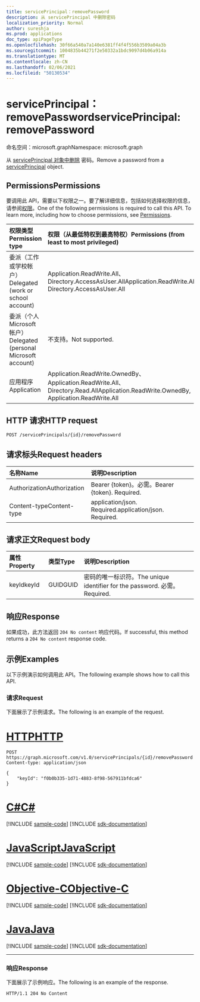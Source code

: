```yaml
---
title: servicePrincipal：removePassword
description: 从 servicePrincipal 中删除密码
localization_priority: Normal
author: sureshja
ms.prod: applications
doc_type: apiPageType
ms.openlocfilehash: 30f66a540a7a140e6381ff4f4f556b3509a04a3b
ms.sourcegitcommit: 1004835b44271f2e50332a1bdc9097d4b06a914a
ms.translationtype: MT
ms.contentlocale: zh-CN
ms.lasthandoff: 02/06/2021
ms.locfileid: "50130534"
---
```

# <a name="serviceprincipal-removepassword"></a><span data-ttu-id="17981-103">servicePrincipal：removePassword</span><span class="sxs-lookup"><span data-stu-id="17981-103">servicePrincipal: removePassword</span></span>

<span data-ttu-id="17981-104">命名空间：microsoft.graph</span><span class="sxs-lookup"><span data-stu-id="17981-104">Namespace: microsoft.graph</span></span>

<span data-ttu-id="17981-105">从 [servicePrincipal 对象中删除](../resources/serviceprincipal.md) 密码。</span><span class="sxs-lookup"><span data-stu-id="17981-105">Remove a password from a [servicePrincipal](../resources/serviceprincipal.md) object.</span></span>

## <a name="permissions"></a><span data-ttu-id="17981-106">Permissions</span><span class="sxs-lookup"><span data-stu-id="17981-106">Permissions</span></span>

<span data-ttu-id="17981-p101">要调用此 API，需要以下权限之一。要了解详细信息，包括如何选择权限的信息，请参阅[权限](/graph/permissions-reference)。</span><span class="sxs-lookup"><span data-stu-id="17981-p101">One of the following permissions is required to call this API. To learn more, including how to choose permissions, see [Permissions](/graph/permissions-reference).</span></span>

| <span data-ttu-id="17981-109">权限类型</span><span class="sxs-lookup"><span data-stu-id="17981-109">Permission type</span></span>                        | <span data-ttu-id="17981-110">权限（从最低特权到最高特权）</span><span class="sxs-lookup"><span data-stu-id="17981-110">Permissions (from least to most privileged)</span></span> |
|:---------------------------------------|:--------------------------------------------|
| <span data-ttu-id="17981-111">委派（工作或学校帐户）</span><span class="sxs-lookup"><span data-stu-id="17981-111">Delegated (work or school account)</span></span>     | <span data-ttu-id="17981-112">Application.ReadWrite.All、Directory.AccessAsUser.All</span><span class="sxs-lookup"><span data-stu-id="17981-112">Application.ReadWrite.All, Directory.AccessAsUser.All</span></span> |
| <span data-ttu-id="17981-113">委派（个人 Microsoft 帐户）</span><span class="sxs-lookup"><span data-stu-id="17981-113">Delegated (personal Microsoft account)</span></span> | <span data-ttu-id="17981-114">不支持。</span><span class="sxs-lookup"><span data-stu-id="17981-114">Not supported.</span></span> |
| <span data-ttu-id="17981-115">应用程序</span><span class="sxs-lookup"><span data-stu-id="17981-115">Application</span></span>                            | <span data-ttu-id="17981-116">Application.ReadWrite.OwnedBy、Application.ReadWrite.All、Directory.Read.All</span><span class="sxs-lookup"><span data-stu-id="17981-116">Application.ReadWrite.OwnedBy, Application.ReadWrite.All</span></span> |

## <a name="http-request"></a><span data-ttu-id="17981-117">HTTP 请求</span><span class="sxs-lookup"><span data-stu-id="17981-117">HTTP request</span></span>

<!-- { "blockType": "ignored" } -->

```http
POST /servicePrincipals/{id}/removePassword
```

## <a name="request-headers"></a><span data-ttu-id="17981-118">请求标头</span><span class="sxs-lookup"><span data-stu-id="17981-118">Request headers</span></span>

| <span data-ttu-id="17981-119">名称</span><span class="sxs-lookup"><span data-stu-id="17981-119">Name</span></span>           | <span data-ttu-id="17981-120">说明</span><span class="sxs-lookup"><span data-stu-id="17981-120">Description</span></span>                |
|:---------------|:---------------------------|
| <span data-ttu-id="17981-121">Authorization</span><span class="sxs-lookup"><span data-stu-id="17981-121">Authorization</span></span>  | <span data-ttu-id="17981-p102">Bearer {token}。必需。</span><span class="sxs-lookup"><span data-stu-id="17981-p102">Bearer {token}. Required.</span></span>  |
| <span data-ttu-id="17981-124">Content-type</span><span class="sxs-lookup"><span data-stu-id="17981-124">Content-type</span></span>   | <span data-ttu-id="17981-p103">application/json. Required.</span><span class="sxs-lookup"><span data-stu-id="17981-p103">application/json. Required.</span></span>|

## <a name="request-body"></a><span data-ttu-id="17981-127">请求正文</span><span class="sxs-lookup"><span data-stu-id="17981-127">Request body</span></span>

| <span data-ttu-id="17981-128">属性</span><span class="sxs-lookup"><span data-stu-id="17981-128">Property</span></span>     | <span data-ttu-id="17981-129">类型</span><span class="sxs-lookup"><span data-stu-id="17981-129">Type</span></span>   |<span data-ttu-id="17981-130">说明</span><span class="sxs-lookup"><span data-stu-id="17981-130">Description</span></span>|
|:---------------|:--------|:----------|
| <span data-ttu-id="17981-131">keyId</span><span class="sxs-lookup"><span data-stu-id="17981-131">keyId</span></span> | <span data-ttu-id="17981-132">GUID</span><span class="sxs-lookup"><span data-stu-id="17981-132">GUID</span></span> | <span data-ttu-id="17981-133">密码的唯一标识符。</span><span class="sxs-lookup"><span data-stu-id="17981-133">The unique identifier for the password.</span></span> <span data-ttu-id="17981-134">必需。</span><span class="sxs-lookup"><span data-stu-id="17981-134">Required.</span></span> |

## <a name="response"></a><span data-ttu-id="17981-135">响应</span><span class="sxs-lookup"><span data-stu-id="17981-135">Response</span></span>

<span data-ttu-id="17981-136">如果成功，此方法返回 `204 No content` 响应代码。</span><span class="sxs-lookup"><span data-stu-id="17981-136">If successful, this method returns a `204 No content` response code.</span></span>

## <a name="examples"></a><span data-ttu-id="17981-137">示例</span><span class="sxs-lookup"><span data-stu-id="17981-137">Examples</span></span>

<span data-ttu-id="17981-138">以下示例演示如何调用此 API。</span><span class="sxs-lookup"><span data-stu-id="17981-138">The following example shows how to call this API.</span></span>

### <a name="request"></a><span data-ttu-id="17981-139">请求</span><span class="sxs-lookup"><span data-stu-id="17981-139">Request</span></span>

<span data-ttu-id="17981-140">下面展示了示例请求。</span><span class="sxs-lookup"><span data-stu-id="17981-140">The following is an example of the request.</span></span>

# <a name="http"></a>[<span data-ttu-id="17981-141">HTTP</span><span class="sxs-lookup"><span data-stu-id="17981-141">HTTP</span></span>](#tab/http)
<!-- {
  "blockType": "request",
  "name": "servicePrincipal_removepassword"
}-->

```http
POST https://graph.microsoft.com/v1.0/servicePrincipals/{id}/removePassword
Content-type: application/json

{
    "keyId": "f0b0b335-1d71-4883-8f98-567911bfdca6"
}
```
# <a name="c"></a>[<span data-ttu-id="17981-142">C#</span><span class="sxs-lookup"><span data-stu-id="17981-142">C#</span></span>](#tab/csharp)
[!INCLUDE [sample-code](../includes/snippets/csharp/serviceprincipal-removepassword-csharp-snippets.md)]
[!INCLUDE [sdk-documentation](../includes/snippets/snippets-sdk-documentation-link.md)]

# <a name="javascript"></a>[<span data-ttu-id="17981-143">JavaScript</span><span class="sxs-lookup"><span data-stu-id="17981-143">JavaScript</span></span>](#tab/javascript)
[!INCLUDE [sample-code](../includes/snippets/javascript/serviceprincipal-removepassword-javascript-snippets.md)]
[!INCLUDE [sdk-documentation](../includes/snippets/snippets-sdk-documentation-link.md)]

# <a name="objective-c"></a>[<span data-ttu-id="17981-144">Objective-C</span><span class="sxs-lookup"><span data-stu-id="17981-144">Objective-C</span></span>](#tab/objc)
[!INCLUDE [sample-code](../includes/snippets/objc/serviceprincipal-removepassword-objc-snippets.md)]
[!INCLUDE [sdk-documentation](../includes/snippets/snippets-sdk-documentation-link.md)]

# <a name="java"></a>[<span data-ttu-id="17981-145">Java</span><span class="sxs-lookup"><span data-stu-id="17981-145">Java</span></span>](#tab/java)
[!INCLUDE [sample-code](../includes/snippets/java/serviceprincipal-removepassword-java-snippets.md)]
[!INCLUDE [sdk-documentation](../includes/snippets/snippets-sdk-documentation-link.md)]

---


### <a name="response"></a><span data-ttu-id="17981-146">响应</span><span class="sxs-lookup"><span data-stu-id="17981-146">Response</span></span>

<span data-ttu-id="17981-147">下面展示了示例响应。</span><span class="sxs-lookup"><span data-stu-id="17981-147">The following is an example of the response.</span></span>

<!-- {
  "blockType": "response",
  "truncated": true,
  "@odata.type": "microsoft.graph.passwordCredential"
} -->

```http
HTTP/1.1 204 No Content
```

<!-- uuid: 16cd6b66-4b1a-43a1-adaf-3a886856ed98
2019-02-04 14:57:30 UTC -->
<!-- {
  "type": "#page.annotation",
  "description": "servicePrincipal: removePassword",
  "keywords": "",
  "section": "documentation",
  "tocPath": ""
}-->


